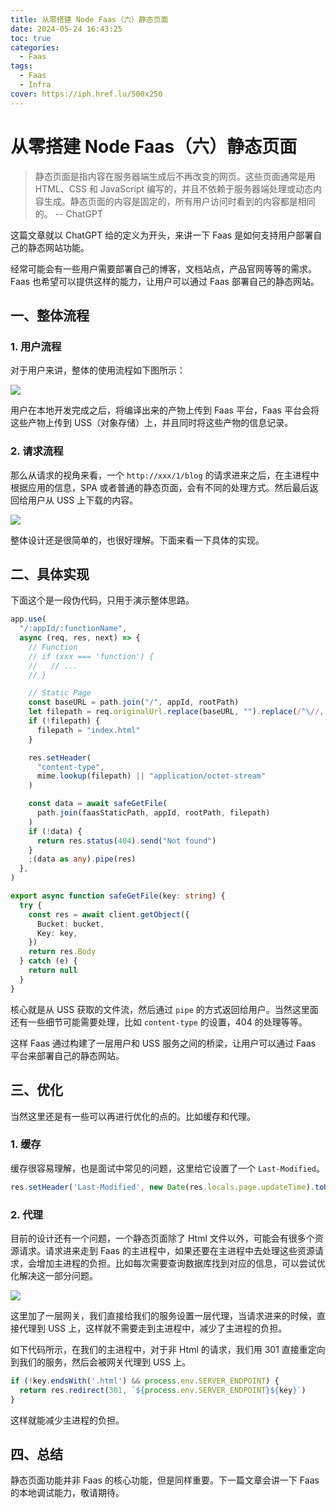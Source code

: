 ```yaml
---
title: 从零搭建 Node Faas（六）静态页面
date: 2024-05-24 16:43:25
toc: true
categories:
  - Faas
tags:
  - Faas
  - Infra
cover: https://iph.href.lu/500x250
---
```



# 从零搭建 Node Faas（六）静态页面

> 静态页面是指内容在服务器端生成后不再改变的网页。这些页面通常是用 HTML、CSS 和 JavaScript 编写的，并且不依赖于服务器端处理或动态内容生成。静态页面的内容是固定的，所有用户访问时看到的内容都是相同的。  -- ChatGPT

这篇文章就以 ChatGPT 给的定义为开头，来讲一下 Faas 是如何支持用户部署自己的静态网站功能。

经常可能会有一些用户需要部署自己的博客，文档站点，产品官网等等的需求。Faas 也希望可以提供这样的能力，让用户可以通过 Faas 部署自己的静态网站。

## 一、整体流程

### 1. 用户流程

对于用户来讲，整体的使用流程如下图所示：

![](https://file-1305436646.file.myqcloud.com/blog/faas/static-page-process.png)

用户在本地开发完成之后，将编译出来的产物上传到 Faas 平台，Faas 平台会将这些产物上传到 USS（对象存储）上，并且同时将这些产物的信息记录。


### 2. 请求流程

那么从请求的视角来看，一个 `http://xxx/1/blog` 的请求进来之后，在主进程中根据应用的信息，SPA 或者普通的静态页面，会有不同的处理方式。然后最后返回给用户从 USS 上下载的内容。

![](https://file-1305436646.file.myqcloud.com/blog/faas/static-page-request.png)

整体设计还是很简单的，也很好理解。下面来看一下具体的实现。

## 二、具体实现

下面这个是一段伪代码，只用于演示整体思路。

```ts
app.use(
  "/:appId/:functionName",
  async (req, res, next) => {
    // Function
    // if (xxx === 'function') {
    //   // ...
    // }

    // Static Page
    const baseURL = path.join("/", appId, rootPath)
    let filepath = req.originalUrl.replace(baseURL, "").replace(/^\//, "")
    if (!filepath) {
      filepath = "index.html"
    }

    res.setHeader(
      "content-type",
      mime.lookup(filepath) || "application/octet-stream"
    )

    const data = await safeGetFile(
      path.join(faasStaticPath, appId, rootPath, filepath)
    )
    if (!data) {
      return res.status(404).send("Not found")
    }
    ;(data as any).pipe(res)
  },
)

export async function safeGetFile(key: string) {
  try {
    const res = await client.getObject({
      Bucket: bucket,
      Key: key,
    })
    return res.Body
  } catch (e) {
    return null
  }
}
```

核心就是从 USS 获取的文件流，然后通过 `pipe` 的方式返回给用户。当然这里面还有一些细节可能需要处理，比如 `content-type` 的设置，404 的处理等等。

这样 Faas 通过构建了一层用户和 USS 服务之间的桥梁，让用户可以通过 Faas 平台来部署自己的静态网站。

## 三、优化

当然这里还是有一些可以再进行优化的点的。比如缓存和代理。

### 1. 缓存

缓存很容易理解，也是面试中常见的问题，这里给它设置了一个 `Last-Modified`。

```ts
res.setHeader('Last-Modified', new Date(res.locals.page.updateTime).toUTCString())
```

### 2. 代理

目前的设计还有一个问题，一个静态页面除了 Html 文件以外，可能会有很多个资源请求。请求进来走到 Faas 的主进程中，如果还要在主进程中去处理这些资源请求，会增加主进程的负担。比如每次需要查询数据库找到对应的信息，可以尝试优化解决这一部分问题。

![](https://file-1305436646.file.myqcloud.com/blog/faas/static-page-request-optimize.png)

这里加了一层网关，我们直接给我们的服务设置一层代理，当请求进来的时候，直接代理到 USS 上，这样就不需要走到主进程中，减少了主进程的负担。

如下代码所示，在我们的主进程中，对于非 Html 的请求，我们用 301 直接重定向到我们的服务，然后会被网关代理到 USS 上。

```ts
if (!key.endsWith('.html') && process.env.SERVER_ENDPOINT) {
  return res.redirect(301, `${process.env.SERVER_ENDPOINT}${key}`)
}
```

这样就能减少主进程的负担。

## 四、总结

静态页面功能并非 Faas 的核心功能，但是同样重要。下一篇文章会讲一下 Faas 的本地调试能力，敬请期待。
